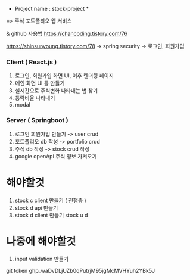 * Project name : stock-project *

=> 주식 포트폴리오 웹 서비스

& github 사용법
https://chancoding.tistory.com/76

https://shinsunyoung.tistory.com/78
-> spring security
-> 로그인, 회원가입

### Client ( React.js ) ###
1. 로그인, 회원가입 화면 UI, 이후 렌더링 페이지 
2. 메인 화면 UI 틀 만들기
3. 실시간으로 주식변화 나타내는 법 찾기
4. 등락비율 나타내기
5. modal

### Server ( Springboot ) ###

1. 로그인 회원가입 만들기 -> user crud
2. 포트폴리오 db 작성 -> portfolio crud
3. 주식 db 작성 -> stock crud 작성
4. google openApi 주식 정보 가져오기

# 해야할것
1. stock c client 만들기 ( 진행중 )
2. stock d api 만들기
3. stock d client 만들기
stock u d

# 나중에 해야할것
1. input validation 만들기

git token
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
